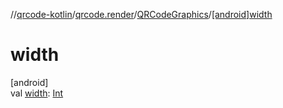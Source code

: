 //[qrcode-kotlin](../../../index.md)/[qrcode.render](../index.md)/[QRCodeGraphics](index.md)/[[android]width]([android]width.md)

# width

[android]\
val [width]([android]width.md): [Int](https://kotlinlang.org/api/latest/jvm/stdlib/kotlin/-int/index.html)

